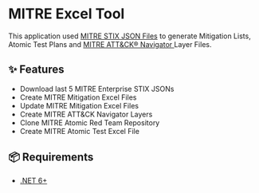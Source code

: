 # MITRE Excel Tool

This application used [MITRE STIX JSON Files](https://github.com/mitre-attack/attack-stix-data/) to generate Mitigation Lists, Atomic Test Plans and [MITRE ATT&CK® Navigator
](https://mitre-attack.github.io/attack-navigator/) Layer Files.

## ✨ Features

- Download last 5 MITRE Enterprise STIX JSONs
- Create MITRE Mitigation Excel Files
- Update MITRE Mitigation Excel Files
- Create MITRE ATT&CK Navigator Layers
- Clone MITRE Atomic Red Team Repository
- Create MITRE Atomic Test Excel File

## 📦 Requirements

- [.NET 6+](https://dotnet.microsoft.com/en-us/download)